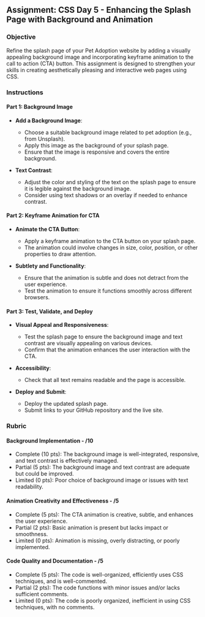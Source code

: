 ## Assignment: CSS Day 5 - Enhancing the Splash Page with Background and Animation

### Objective

Refine the splash page of your Pet Adoption website by adding a visually appealing background image and incorporating keyframe animation to the call to action (CTA) button. This assignment is designed to strengthen your skills in creating aesthetically pleasing and interactive web pages using CSS.

### Instructions

#### Part 1: Background Image

- **Add a Background Image**:

  - Choose a suitable background image related to pet adoption (e.g., from Unsplash).
  - Apply this image as the background of your splash page.
  - Ensure that the image is responsive and covers the entire background.

- **Text Contrast**:
  - Adjust the color and styling of the text on the splash page to ensure it is legible against the background image.
  - Consider using text shadows or an overlay if needed to enhance contrast.

#### Part 2: Keyframe Animation for CTA

- **Animate the CTA Button**:

  - Apply a keyframe animation to the CTA button on your splash page.
  - The animation could involve changes in size, color, position, or other properties to draw attention.

- **Subtlety and Functionality**:
  - Ensure that the animation is subtle and does not detract from the user experience.
  - Test the animation to ensure it functions smoothly across different browsers.

#### Part 3: Test, Validate, and Deploy

- **Visual Appeal and Responsiveness**:

  - Test the splash page to ensure the background image and text contrast are visually appealing on various devices.
  - Confirm that the animation enhances the user interaction with the CTA.

- **Accessibility**:

  - Check that all text remains readable and the page is accessible.

- **Deploy and Submit**:
  - Deploy the updated splash page.
  - Submit links to your GitHub repository and the live site.

### Rubric

#### Background Implementation - /10

- Complete (10 pts): The background image is well-integrated, responsive, and text contrast is effectively managed.
- Partial (5 pts): The background image and text contrast are adequate but could be improved.
- Limited (0 pts): Poor choice of background image or issues with text readability.

#### Animation Creativity and Effectiveness - /5

- Complete (5 pts): The CTA animation is creative, subtle, and enhances the user experience.
- Partial (2 pts): Basic animation is present but lacks impact or smoothness.
- Limited (0 pts): Animation is missing, overly distracting, or poorly implemented.

#### Code Quality and Documentation - /5

- Complete (5 pts): The code is well-organized, efficiently uses CSS techniques, and is well-commented.
- Partial (2 pts): The code functions with minor issues and/or lacks sufficient comments.
- Limited (0 pts): The code is poorly organized, inefficient in using CSS techniques, with no comments.
